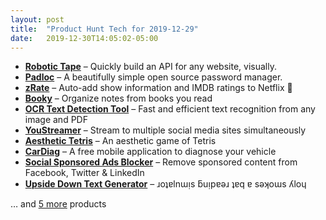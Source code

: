 ```yaml
---
layout: post
title:  "Product Hunt Tech for 2019-12-29"
date:   2019-12-30T14:05:02-05:00
---
```


* **[Robotic Tape](https://www.producthunt.com/posts/robotic-tape?utm_campaign=producthunt-api&utm_medium=api&utm_source=Application%3A+Daily+Digest+RSS+%28ID%3A+3202%29)** – Quickly build an API for any website, visually.
* **[Padloc](https://www.producthunt.com/posts/padloc?utm_campaign=producthunt-api&utm_medium=api&utm_source=Application%3A+Daily+Digest+RSS+%28ID%3A+3202%29)** – A beautifully simple open source password manager.
* **[zRate](https://www.producthunt.com/posts/zrate?utm_campaign=producthunt-api&utm_medium=api&utm_source=Application%3A+Daily+Digest+RSS+%28ID%3A+3202%29)** – Auto-add show information and IMDB ratings to Netflix 🍿
* **[Booky](https://www.producthunt.com/posts/booky-3?utm_campaign=producthunt-api&utm_medium=api&utm_source=Application%3A+Daily+Digest+RSS+%28ID%3A+3202%29)** – Organize notes from books you read
* **[OCR Text Detection Tool](https://www.producthunt.com/posts/ocr-text-detection-tool?utm_campaign=producthunt-api&utm_medium=api&utm_source=Application%3A+Daily+Digest+RSS+%28ID%3A+3202%29)** – Fast and efficient text recognition from any image and PDF
* **[YouStreamer](https://www.producthunt.com/posts/youstreamer?utm_campaign=producthunt-api&utm_medium=api&utm_source=Application%3A+Daily+Digest+RSS+%28ID%3A+3202%29)** – Stream to multiple social media sites simultaneously
* **[Aesthetic Tetris](https://www.producthunt.com/posts/aesthetic-tetris?utm_campaign=producthunt-api&utm_medium=api&utm_source=Application%3A+Daily+Digest+RSS+%28ID%3A+3202%29)** – An aesthetic game of Tetris
* **[CarDiag](https://www.producthunt.com/posts/cardiag?utm_campaign=producthunt-api&utm_medium=api&utm_source=Application%3A+Daily+Digest+RSS+%28ID%3A+3202%29)** – A free mobile application to diagnose your vehicle
* **[Social Sponsored Ads Blocker](https://www.producthunt.com/posts/social-sponsored-ads-blocker?utm_campaign=producthunt-api&utm_medium=api&utm_source=Application%3A+Daily+Digest+RSS+%28ID%3A+3202%29)** – Remove sponsored content from Facebook, Twitter & LinkedIn
* **[Upside Down Text Generator](https://www.producthunt.com/posts/upside-down-text-generator-2?utm_campaign=producthunt-api&utm_medium=api&utm_source=Application%3A+Daily+Digest+RSS+%28ID%3A+3202%29)** – ɹoʇɐlnɯᴉs ƃuᴉpɐǝɹ ʇɐq ɐ sǝʞoɯs ʎloɥ

… and [5 more](https://www.producthunt.com/tech) products